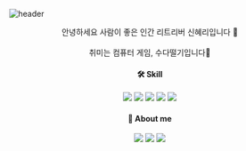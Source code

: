 ![header](https://capsule-render.vercel.app/api?type=waving&color=0:fbc2eb,100:c2e9fb&height=250&section=header&text=Hyeri%20Shin&fontColor=4c4c4c&fontSize=60&fontAlignY=43) 

<div align="center">

안녕하세요 사람이 좋은 인간 리트리버 신혜리입니다 🐶<br/>
<br/>
취미는 컴퓨터 게임, 수다떨기입니다👄<br/>

#### 🛠 Skill

<img src="https://img.shields.io/badge/HTML5-E34F26?style=flat&logo=HTML5&logoColor=white"/> <img src="https://img.shields.io/badge/CSS3-1572B6?style=flat&logo=CSS3&logoColor=white"/> <img src="https://img.shields.io/badge/Scss-CC6699?style=flat&logo=Sass&logoColor=white"/> <img src="https://img.shields.io/badge/JavaScript-F7DF1E?style=flat&logo=JavaScript&logoColor=white"/> <img src="https://img.shields.io/badge/React-61DAFB?style=flat&logo=React&logoColor=white"/>

  
#### 🐣 About me
  
<a href="https://velog.io/@jetom" target="_blank"><img src="https://img.shields.io/badge/Blog-20c997?style=flat&logo=GitHub Sponsors&logoColor=white"/></a> <a href="mailto:jetom.shin@gmail.com"><img src="https://img.shields.io/badge/Gmail-EA4335?style=flat&logo=Gmail&logoColor=white"/><a/> <a href="https://velog.io/@jetom" target="_blank"><img src="https://img.shields.io/badge/Notion-white?style=flat&logo=Notion&logoColor=black"/></a>
  
</div>
